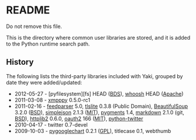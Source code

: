 # README

Do not remove this file.

This is the directory where common user libraries are stored, and it is added to the Python runtime search path.

## History

The following lists the third-party libraries included with Yaki, grouped by date they were added/updated:

* 2012-05-27 - [pyfilesystem][fs] HEAD ([BDS][bsd]), [whoosh][w] HEAD ([Apache][a])
* 2011-03-08 - [xmpppy][x] 0.5.0-rc1
* 2011-02-16 - [feedparser][f] 5.0, [tlslite][t] 0.3.8 (Public Domain), [BeautifulSoup][bs] 3.2.0 ([BSD][bsd]), [simplejson][sj] 2.1.3 ([MIT][mit]), [pygments][p] 1.4, [markdown][m] 2.1.0 (git, [BSD][bsd]), [httplib2][h] 0.6.0, [oauth2][o] 166 ([MIT][mit]), [python-twitter][pt]
* 2010-04-17 - twitter 0.7-devel  
* 2009-10-03 - [pygooglechart][pgc] 0.2.1 ([GPL][g]), titlecase 0.1, webthumb  

[a]: http://en.wikipedia.org/wiki/Apache_license
[bs]: http://www.crummy.com/software/BeautifulSoup
[bsd]: http://en.wikipedia.org/wiki/BSD_licenses
[f]: http://www.feedparser.org/
[g]: http://www.gnu.org/licenses/
[h]: http://code.google.com/p/httplib2
[m]: http://www.freewisdom.org/projects/python-markdown/
[mit]: http://en.wikipedia.org/wiki/MIT_license
[p]: http://pygments.org/
[pt]: http://code.google.com/p/python-twitter/
[o]: http://github.com/simplegeo/python-oauth2
[pgc]:http://pygooglechart.slowchop.com/
[sj]: http://pypi.python.org/pypi/simplejson/
[t]: http://trevp.net/tlslite/
[w]: http://woosh.ca
[x]: http://xmpppy.sourceforge.net/
